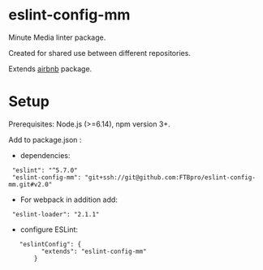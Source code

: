 # eslint-config-mm
Minute Media linter package.

Created for shared use between different repositories.

Extends [airbnb](https://github.com/airbnb/javascript/tree/master/packages/eslint-config-airbnb) package.

# Setup
Prerequisites: Node.js (>=6.14), npm version 3+.

Add to package.json :

* dependencies:
```
 "eslint": "^5.7.0"
 "eslint-config-mm": "git+ssh://git@github.com:FTBpro/eslint-config-mm.git#v2.0"
```
* For webpack in addition add:
```
 "eslint-loader": "2.1.1"
```
* configure ESLint:
```
   "eslintConfig": {
         "extends": "eslint-config-mm"
       }
```
